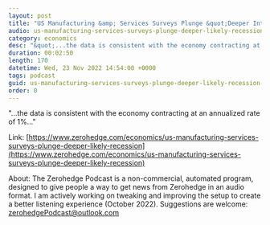 ```yaml
---
layout: post
title: "US Manufacturing &amp; Services Surveys Plunge &quot;Deeper Into Likely Recession&quot;"
audio: us-manufacturing-services-surveys-plunge-deeper-likely-recession-0
category: economics
desc: "&quot;...the data is consistent with the economy contracting at an annualized rate of 1%...&quot;"
duration: 00:02:50
length: 170
datetime: Wed, 23 Nov 2022 14:54:00 +0000
tags: podcast
guid: us-manufacturing-services-surveys-plunge-deeper-likely-recession-0
order: 0
---
```

&quot;...the data is consistent with the economy contracting at an annualized rate of 1%...&quot;

Link: [https://www.zerohedge.com/economics/us-manufacturing-services-surveys-plunge-deeper-likely-recession](https://www.zerohedge.com/economics/us-manufacturing-services-surveys-plunge-deeper-likely-recession)

About: The Zerohedge Podcast is a non-commercial, automated program, designed to give people a way to get news from Zerohedge in an audio format.  I am actively working on tweaking and improving the setup to create a better listening experience (October 2022).  Suggestions are welcome: [zerohedgePodcast@outlook.com](mailto:zerohedgePodcast@outlook.com)